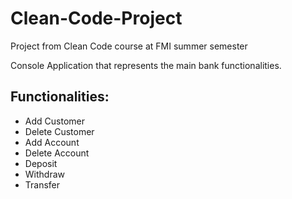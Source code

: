 # Clean-Code-Project
Project from Clean Code course at FMI summer semester

Console Application that represents the main bank functionalities.

## Functionalities:
- Add Customer
- Delete Customer
- Add Account
- Delete Account
- Deposit
- Withdraw
- Transfer
